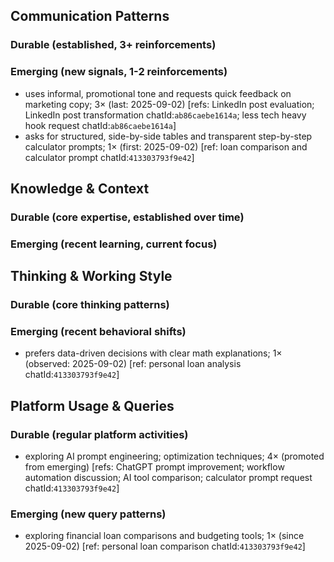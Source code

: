 ## Communication Patterns
### Durable (established, 3+ reinforcements)

### Emerging (new signals, 1-2 reinforcements)
- uses informal, promotional tone and requests quick feedback on marketing copy; 3× (last: 2025-09-02) [refs: LinkedIn post evaluation; LinkedIn post transformation chatId:`ab86caebe1614a`; less tech heavy hook request chatId:`ab86caebe1614a`]
- asks for structured, side-by-side tables and transparent step-by-step calculator prompts; 1× (first: 2025-09-02) [ref: loan comparison and calculator prompt chatId:`413303793f9e42`]

## Knowledge & Context
### Durable (core expertise, established over time)

### Emerging (recent learning, current focus)

## Thinking & Working Style
### Durable (core thinking patterns)

### Emerging (recent behavioral shifts)
- prefers data-driven decisions with clear math explanations; 1× (observed: 2025-09-02) [ref: personal loan analysis chatId:`413303793f9e42`]

## Platform Usage & Queries
### Durable (regular platform activities)
- exploring AI prompt engineering; optimization techniques; 4× (promoted from emerging) [refs: ChatGPT prompt improvement; workflow automation discussion; AI tool comparison; calculator prompt request chatId:`413303793f9e42`]

### Emerging (new query patterns)
- exploring financial loan comparisons and budgeting tools; 1× (since 2025-09-02) [ref: personal loan comparison chatId:`413303793f9e42`]